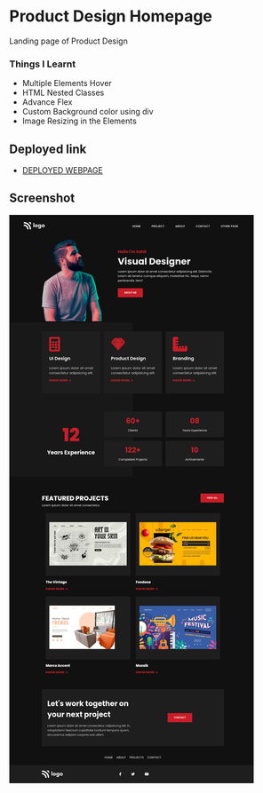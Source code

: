 # Product  Design Homepage
Landing page of Product Design

### Things I Learnt
- Multiple Elements Hover
- HTML Nested Classes
- Advance Flex
- Custom Background color using div 
- Image Resizing in the Elements


## Deployed link
- [DEPLOYED WEBPAGE](https://product-design-landingpage-p15.netlify.app/)

## Screenshot
![deployerlink](./product%20design%20landingpage%20ss.png)


